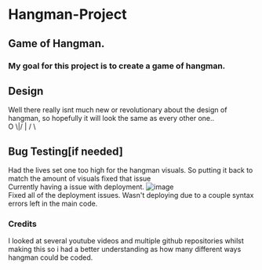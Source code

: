 # Hangman-Project
## Game of Hangman.

### My goal for this project is to create a game of hangman. 

## Design
Well there really isnt much new or revolutionary about the design of hangman, so hopefully it will look the same as every other one..
                    <br>
                    O
                  \\|/
                    |
                   / \\
                   <br>


## Bug Testing[if needed]
Had the lives set one too high for the hangman visuals. So putting it back to match the amount of visuals fixed that issue
<br>
Currently having a issue with deployment.
![image](https://user-images.githubusercontent.com/87777851/141429229-51f4e651-c04e-4a23-a0f2-d3fc0e225fdc.png)
<br>
Fixed all of the deployment issues. Wasn't deploying due to a couple syntax errors left in the main code.


### Credits
I looked at several youtube videos and multiple github repositories whilst making this so i had a better understanding as how many different ways hangman could be coded.
